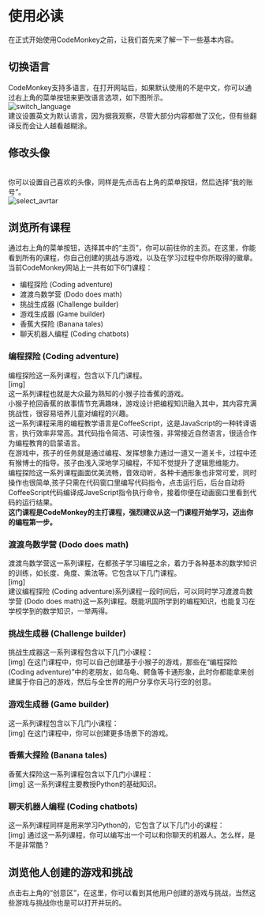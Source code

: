 # 使用必读 #
在正式开始使用CodeMonkey之前，让我们首先来了解一下一些基本内容。<br>
## 切换语言 ##
CodeMonkey支持多语言，在打开网站后，如果默认使用的不是中文，你可以通过右上角的菜单按钮来更改语言选项，如下图所示。<br>
![switch_language](../image/switch_language.png "切换语言")
<br>建议设置英文为默认语言，因为据我观察，尽管大部分内容都做了汉化，但有些翻译反而会让人越看越糊涂。<br>
## 修改头像 ##
<br>你可以设置自己喜欢的头像，同样是先点击右上角的菜单按钮，然后选择“我的账号”。<br>
![select_avrtar](../image/select_avrtar.png "修改头像")
## 浏览所有课程 ##
通过右上角的菜单按钮，选择其中的“主页”，你可以前往你的主页。在这里，你能看到所有的课程，你自己创建的挑战与游戏，以及在学习过程中你所取得的徽章。<br>
当前CodeMonkey网站上一共有如下6门课程：<br>
* 编程探险 (Coding adventure)
* 渡渡鸟数学营 (Dodo does math)
* 挑战生成器 (Challenge builder)
* 游戏生成器 (Game builder)
* 香蕉大探险 (Banana tales)
* 聊天机器人编程 (Coding chatbots)
### 编程探险 (Coding adventure)
编程探险这一系列课程，包含以下几门课程。<br>
[img]<br>
这一系列课程也就是大众最为熟知的小猴子捡香蕉的游戏。<br>
小猴子抢回香蕉的故事情节充满趣味，游戏设计把编程知识融入其中，其内容充满挑战性，很容易培养儿童对编程的兴趣。<br>
这一系列课程采用的编程教学语言是CoffeeScript，这是JavaScript的一种转译语言，执行效率非常高。其代码指令简洁、可读性强，非常接近自然语言，很适合作为编程教育的启蒙语言。<br>
在游戏中，孩子的任务就是通过编程、发挥想象力通过一道又一道关卡，过程中还有猴博士的指导。孩子由浅入深地学习编程，不知不觉提升了逻辑思维能力。<br>
编程探险这一系列课程画面优美流畅，音效动听，各种卡通形象也非常可爱，同时操作也很简单,孩子只需在代码窗口里编写代码指令，点击运行后，后台自动将CoffeeScript代码编译成JaveScript指令执行命令，接着你便在动画窗口里看到代码的运行结果。<br>
**这门课程是CodeMonkey的主打课程，强烈建议从这一门课程开始学习，迈出你的编程第一步。<br>**
### 渡渡鸟数学营 (Dodo does math) ###
渡渡鸟数学营这一系列课程，在都孩子学习编程之余，着力于各种基本的数学知识的训练，如长度、角度、乘法等。它包含以下几门课程。<br>
[img]<br>
建议编程探险 (Coding adventure)系列课程一段时间后，可以同时学习渡渡鸟数学营 (Dodo does math)这一系列课程。既能巩固所学到的编程知识，也能复习在学校学到的数学知识，一举两得。<br>
### 挑战生成器 (Challenge builder) ###
挑战生成器这一系列课程包含以下几门小课程：<br>
[img]
在这门课程中，你可以自己创建基于小猴子的游戏，那些在“编程探险 (Coding adventure)”中的老朋友，如乌龟、鳄鱼等卡通形象，此时你都能拿来创建属于你自己的游戏，然后与全世界的用户分享你天马行空的创意。<br>
### 游戏生成器 (Game builder) ###
这一系列课程包含以下几门小课程：<br>
[img]
在这门课程中，你可以创建更多场景下的游戏。<br>
### 香蕉大探险 (Banana tales) ###
香蕉大探险这一系列课程包含以下几门小课程：<br>
[img]
这一系列课程主要教授Python的基础知识。<br>
### 聊天机器人编程 (Coding chatbots) ###
这一系列课程同样是用来学习Python的，它包含了以下几门小的课程：<br>
[img]
通过这一系列课程，你可以编写出一个可以和你聊天的机器人。怎么样，是不是非常酷？<br>
## 浏览他人创建的游戏和挑战 ##
点击右上角的“创意区”，在这里，你可以看到其他用户创建的游戏与挑战，当然这些游戏与挑战你也是可以打开并玩的。
